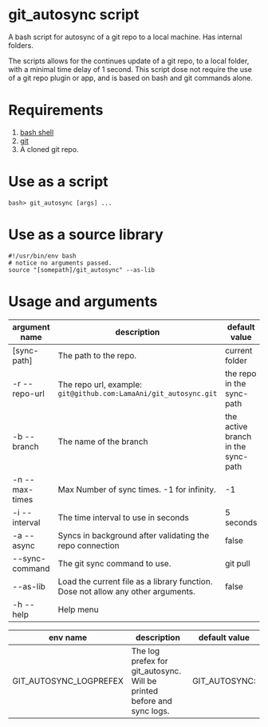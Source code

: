 # git_autosync script

A bash script for autosync of a git repo to a local machine. Has internal folders.

The scripts allows for the continues update of a git repo, to a local folder, with a
minimal time delay of 1 second. This script dose not require the use of a git repo plugin
or app, and is based on bash and git commands alone.

# Requirements
1. [bash shell](https://en.wikipedia.org/wiki/Bash_(Unix_shell))
2. [git](https://git-scm.com/)
3. A cloned git repo.

# Use as a script
```shell
bash> git_autosync [args] ...
```

# Use as a source library
```shell
#!/usr/bin/env bash
# notice no arguments passed.
source "[somepath]/git_autosync" --as-lib
```

# Usage and arguments

argument name | description | default value
---|---|---
[sync-path]     |The path to the repo. | current folder
-r --repo-url   |The repo url, example: `git@github.com:LamaAni/git_autosync.git`  | the repo in the sync-path
-b --branch     |The name of the branch | the active branch in the sync-path
-n --max-times  |Max Number of sync times. -1 for infinity. | -1
-i --interval   |The time interval to use in seconds | 5 seconds
-a --async      |Syncs in background after validating the repo connection | false
--sync-command  |The git sync command to use. | git pull
--as-lib        |Load the current file as a library function. Dose not allow any other arguments. | false
-h --help       |Help menu

env name | description | default value
---|---|---
GIT_AUTOSYNC_LOGPREFEX | The log prefex for git_autosync. Will be printed before and sync logs. | GIT_AUTOSYNC: